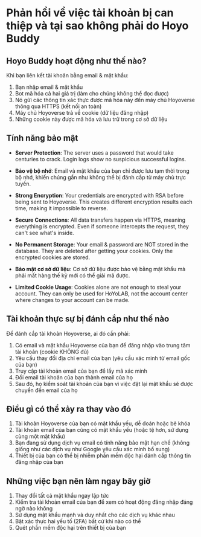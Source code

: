 # Phản hồi về việc tài khoản bị can thiệp và tại sao không phải do Hoyo Buddy

## Hoyo Buddy hoạt động như thế nào?

Khi bạn liên kết tài khoản bằng email & mật khẩu:

1. Bạn nhập email & mật khẩu
2. Bot mã hóa cả hai giá trị (làm cho chúng không thể đọc được)
3. Nó gửi các thông tin xác thực được mã hóa này đến máy chủ Hoyoverse thông qua HTTPS (kết nối an toàn)
4. Máy chủ Hoyoverse trả về cookie (dữ liệu đăng nhập)
5. Những cookie này được mã hóa và lưu trữ trong cơ sở dữ liệu

## Tính năng bảo mật

- **Server Protection**: The server uses a password that would take centuries to crack. Login logs show no suspicious successful logins.

- **Bảo vệ bộ nhớ**: Email và mật khẩu của bạn chỉ được lưu tạm thời trong bộ nhớ, khiến chúng gần như không thể bị đánh cắp từ máy chủ trực tuyến.

- **Strong Encryption**: Your credentials are encrypted with RSA before being sent to Hoyoverse. This creates different encryption results each time, making it impossible to reverse.

- **Secure Connections**: All data transfers happen via HTTPS, meaning everything is encrypted. Even if someone intercepts the request, they can't see what's inside.

- **No Permanent Storage**: Your email & password are NOT stored in the database. They are deleted after getting your cookies. Only the encrypted cookies are stored.

- **Bảo mật cơ sở dữ liệu**: Cơ sở dữ liệu được bảo vệ bằng mật khẩu mà phải mất hàng thế kỷ mới có thể giải mã được.

- **Limited Cookie Usage**: Cookies alone are not enough to steal your account. They can only be used for HoYoLAB, not the account center where changes to your account can be made.

## Tài khoản thực sự bị đánh cắp như thế nào

Để đánh cắp tài khoản Hoyoverse, ai đó cần phải:

1. Có email và mật khẩu Hoyoverse của bạn để đăng nhập vào trung tâm tài khoản (cookie KHÔNG đủ)
2. ​​Yêu cầu thay đổi địa chỉ email của bạn (yêu cầu xác minh từ email gốc của bạn)
3. Truy cập tài khoản email của bạn để lấy mã xác minh
4. Đổi email tài khoản của bạn thành email của họ
5. Sau đó, họ kiểm soát tài khoản của bạn vì việc đặt lại mật khẩu sẽ được chuyển đến email của họ

## Điều gì có thể xảy ra thay vào đó

1. Tài khoản Hoyoverse của bạn có mật khẩu yếu, dễ đoán hoặc bẻ khóa
2. Tài khoản email của bạn cũng có mật khẩu yếu (hoặc tệ hơn, sử dụng cùng một mật khẩu)
3. Bạn đang sử dụng dịch vụ email có tính năng bảo mật hạn chế (không giống như các dịch vụ như Google yêu cầu xác minh bổ sung)
4. Thiết bị của bạn có thể bị nhiễm phần mềm độc hại đánh cắp thông tin đăng nhập của bạn

## Những việc bạn nên làm ngay bây giờ

1. Thay đổi tất cả mật khẩu ngay lập tức
2. Kiểm tra tài khoản email của bạn để xem có hoạt động đăng nhập đáng ngờ nào không
3. Sử dụng mật khẩu mạnh và duy nhất cho các dịch vụ khác nhau
4. Bật xác thực hai yếu tố (2FA) bất cứ khi nào có thể
5. Quét phần mềm độc hại trên thiết bị của bạn
